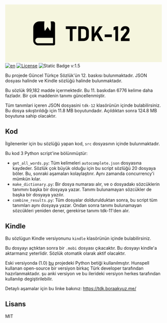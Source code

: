 ![TDK-12 Logo](/static/TDK12.png)
[![en](https://img.shields.io/badge/lang-en-red.svg)](https://github.com/bora-7/tdk-12/blob/main/README.en.md) 
[![License](https://img.shields.io/badge/license-MIT-blue.svg)](LICENSE)
![Static Badge](https://img.shields.io/badge/total_definitions-99,182-brightgreen)
v:1.5

Bu projede Güncel Türkçe Sözlük'ün 12. baskısı bulunmaktadır. JSON dosyası halinde ve Kindle sözlüğü halinde bulunmaktadır.

Bu sözlük 99,182 madde içermektedir. Bu 11. baskıdan 6776 kelime daha fazladır. Bir çok maddenin tanımı güncellenmiştir.

Tüm tanımlari içeren JSON dosyasini `tdk-12` klasörünün içinde bulabilirsiniz. Bu dosya sıkıştırıldığı için 11.8 MB boyutundadır. Açıldıktan sonra 124.8 MB boyutuna sahip olacaktır.

## Kod

İlgilenenler için bu sözlüğü yapan kod, `src` dosyasının içinde bulunmaktadır.

Bu kod 3 Python script'ine bölünmüştür:

- `get_all_words.py`: Tüm kelimeleri `autocomplete.json` dosyasına kaydeder. Sözlük çok büyük olduğu için bu script sözlüğü 20 dosyaya böler. Bu, sonraki aşamaları kolaylaştırır. Aynı zamanda concurrency'i mümkün kılar.
- `make_dictionary.py`: Bir dosya numarası alır, ve o dosyadakı sözcüklerin tanımını başka bir dosyaya yazar. Tanımı bulunamayan sözcükler de başka bir dosyaya yazılır.
- `combine_results.py`: Tüm dosyalar doldurulduktan sonra, bu script tüm tanımları aynı dosyaya yazar. Ondan sonra tanımı bulunamayan sözcükleri yeniden dener, gerekirse tanımı tdk-11'den alır.

## Kindle

Bu sözlügun Kindle versiyonunu `kindle` klasörünün içinde bulabilirsiniz.

Bu dosyayı açtıktan sonra bir `.mobi` dosyası çıkacaktır. Bu dosyayı kindle'a aktarmanız yeterlidir. Sözlük otomatik olarak aktif olacaktır.

Eski versiyonda (1.0) [bu](https://github.com/anezih/guncel-turkce-sozluk-kindle-kobo-stardict) projedeki Python betiği kullanılmıştır.  Hunspell kullanan open-source bir versiyon birkaç Türk developer tarafından hazırlanmaktadır. şu anki versiyon ve bu ilerideki versiyon herkes tarafından kullanılıp degiştirilebilir.

Detaylı aşamalar için bu linke bakınız: https://tdk.boraakyuz.me/


## Lisans
MIT